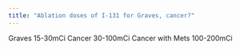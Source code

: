 ```yaml
---
title: "Ablation doses of I-131 for Graves, cancer?"
---
```

Graves 15-30mCi
Cancer 30-100mCi
Cancer with Mets 100-200mCi

